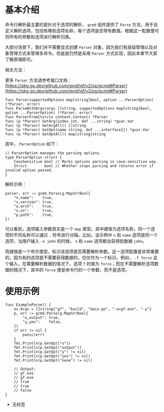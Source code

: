 # 基本介绍

命令行解析最主要的是针对于选项的解析， `gcmd` 组件提供了 `Parse` 方法，用于自定义解析选项，包括有哪些选项名称，每个选项是否带有数值。根据这一配置便可将所有的参数和选项进行解析归类。

大部分场景下，我们并不需要显式创建 `Parser` 对象，因为我们有层级管理以及对象管理方式来管理多命令。但底层仍然是采用 `Parser` 方式实现，因此本章节大家了解原理即可。

相关方法：

更多 `Parser` 方法请参考接口文档： [https://pkg.go.dev/github.com/gogf/gf/v2/os/gcmd#Parser](https://pkg.go.dev/github.com/gogf/gf/v2/os/gcmd#Parser)

```
func Parse(supportedOptions map[string]bool, option ...ParserOption) (*Parser, error)
func ParseWithArgs(args []string, supportedOptions map[string]bool, option ...ParserOption) (*Parser, error)
func ParserFromCtx(ctx context.Context) *Parser
func (p *Parser) GetArg(index int, def ...string) *gvar.Var
func (p *Parser) GetArgAll() []string
func (p *Parser) GetOpt(name string, def ...interface{}) *gvar.Var
func (p *Parser) GetOptAll() map[string]string
```

其中， `ParserOption` 如下：

```
// ParserOption manages the parsing options.
type ParserOption struct {
	CaseSensitive bool // Marks options parsing in case-sensitive way.
	Strict        bool // Whether stops parsing and returns error if invalid option passed.
}
```

解析示例：

```
parser, err := gcmd.Parse(g.MapStrBool{
	"n,name":    true,
	"v,version": true,
	"a,arch":    true,
	"o,os":      true,
	"p,path":    true,
})
```

可以看到，选项输入参数其实是一个 `map` 类型。其中键值为选项名称，同一个选项的不同名称可以通过 `,` 符号进行分隔。比如，该示例中 `n` 和 `name` 选项是同一个选项，当用户输入 `-n john` 的时候， `n` 和 `name` 选项都会获得到数据 `john`。

而键值是一个布尔类型，标识该选项是否需要解析参数。这一选项配置是非常重要的，因为有的选项是不需要获得数据的，仅仅作为一个标识。例如， `-f force` 这个输入，在需要解析数据的情况下，选项 `f` 的值为 `force`；而在不需要解析选项数据的情况下，其中的 `force` 便是命令行的一个参数，而不是选项。

# 使用示例

```
func ExampleParse() {
	os.Args = []string{"gf", "build", "main.go", "-o=gf.exe", "-y"}
	p, err := gcmd.Parse(g.MapStrBool{
		"o,output": true,
		"y,yes":    false,
	})
	if err != nil {
		panic(err)
	}
	fmt.Println(p.GetOpt("o"))
	fmt.Println(p.GetOpt("output"))
	fmt.Println(p.GetOpt("y") != nil)
	fmt.Println(p.GetOpt("yes") != nil)
	fmt.Println(p.GetOpt("none") != nil)

	// Output:
	// gf.exe
	// gf.exe
	// true
	// true
	// false
}
```

- 无标签